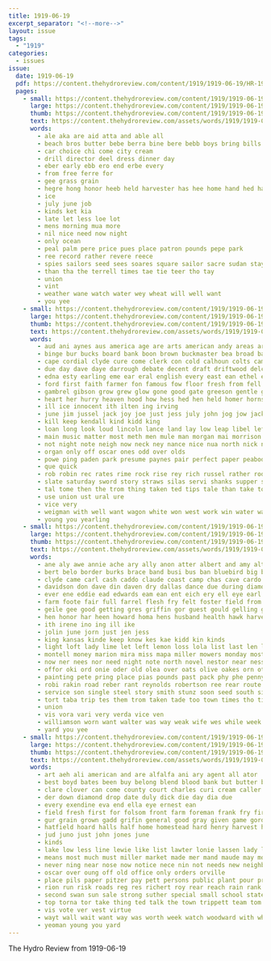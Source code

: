 ```yaml
---
title: 1919-06-19
excerpt_separator: "<!--more-->"
layout: issue
tags:
  - "1919"
categories:
  - issues
issue:
  date: 1919-06-19
  pdf: https://content.thehydroreview.com/content/1919/1919-06-19/HR-1919-06-19.pdf
  pages:
    - small: https://content.thehydroreview.com/content/1919/1919-06-19/small/HR-1919-06-19-01.jpg
      large: https://content.thehydroreview.com/content/1919/1919-06-19/large/HR-1919-06-19-01.jpg
      thumb: https://content.thehydroreview.com/content/1919/1919-06-19/thumbnails/HR-1919-06-19-01.jpg
      text: https://content.thehydroreview.com/assets/words/1919/1919-06-19/HR-1919-06-19-01.txt
      words:
        - ale aka are aid atta and able all
        - beach bros butter bebe berra bine bere bebb boys bring bills big band better buen board bee
        - car choice chi come city cream
        - drill director deel dress dinner day
        - eber early ebb ero end erbe every
        - from free ferre for
        - gee grass grain
        - hegre hong honor heeb held harvester has hee home hand hed harvest hom hot hydro
        - ice
        - july june job
        - kinds ket kia
        - late let less loe lot
        - mens morning mua more
        - nil nice need now night
        - only ocean
        - peal palm pere price pues place patron pounds pepe park
        - ree record rather revere reece
        - spies sailors seed sees soares square sailor sacre sudan stay suits sprang soll supply shirts see sale
        - than tha the terrell times tae tie teer tho tay
        - union
        - vint
        - weather wane watch water wey wheat will well want
        - you yee
    - small: https://content.thehydroreview.com/content/1919/1919-06-19/small/HR-1919-06-19-02.jpg
      large: https://content.thehydroreview.com/content/1919/1919-06-19/large/HR-1919-06-19-02.jpg
      thumb: https://content.thehydroreview.com/content/1919/1919-06-19/thumbnails/HR-1919-06-19-02.jpg
      text: https://content.thehydroreview.com/assets/words/1919/1919-06-19/HR-1919-06-19-02.txt
      words:
        - aud ani aynes aus america age are arts american andy areas arizona all ator able agent aaron aun autumn and
        - binge bur bucks board bank boon brown buckmaster bea broad back business black buck bacheller bro begin burkhalter but bring baynes bunch been began both bis bart buyer big beech ben buy bay bue brain bent bare bread buggy barber baptist breeding best boat
        - cape cordial clyde cure come clerk con cold calhoun colts came churches ching colt colli cal coll church county candies corn caddo compass collier character char cove can care clay
        - due day dave daye darrough debate decent draft driftwood delco deer door dim down donnie days dings deal deross daughter ditmore den deep done dam dark dinner davis duck dali dunithan della divine doe dot drinks
        - edna esty earling eme ear eral english every east ean ethel ewer enter eben emma else edge ever enid
        - ford first faith farmer fon famous fow floor fresh from fell farm friday fed far fey front fields fend for forget few forest fuel fee felt fair found fam folk fore fin
        - gambrel gibson grow grew glow gone good gate greeson gentle glad greeley glen gibbs gosh gum general gen goss georgie guess guide going gulde gay gar
        - heart her hurry heaven hood how hess hed hen held homer horns hair har horse harry had high hes him holt half hilton harmon hin hour head honie hydro heard haye has honor home hor hughes
        - ill ice innocent ith ilten ing irving
        - june jim jussel jack joy joe just jess july john jog jow jacks jank
        - kill keep kendall kind kidd king
        - loan long look loud lincoln lance land lay low leap libel left lorence learn lot laundry lorene loose lead lords lee las lights lone light line laws little life last lynn like
        - main music matter most meth men mule man morgan mai morrison money mules marlar much means mal many manners maples mont mares mine moc mess miss mare may miles made market myrick morning miller macias moore mate
        - not night note neigh now neck ney nance nice nua north nick nan never nose ness noon near
        - organ only off oscar ones odd over olds
        - powe ping paden park presume paynes pair perfect paper peabody potters power people place peace pounds purchase phe pack pastor pleasant past pedigo per plant pall pleasure poor pie
        - que quick
        - rob robin rec rates rime rock rise rey rich russel rather rode ramsey rogers river reining relation ridge render roy roads road ridenour register rose record rate
        - slate saturday sword story straws silas servi shanks supper sturgill shall shoot south send struck sparks spencer slow stockton streets saving seen strange sanders surface save sand sat senator surprise steffen shown street saw swamp sister sunday son subject said strength sire sen standard session shores spring ser suit stand say six stivers selling shoulders stands sullen straight sell special service school silence southern simmons shore still short speak soon summit sun sud show sow strong smile strean star seem such swam state silver
        - tal tome then the trom thing taken ted tips tale than take tong them tarn tiny thomas tse tum tho tow thrush try too times tom trippett texas turn train
        - use union ust ural ure
        - vice very
        - weigman with well want wagon white won west work win water washington woods wood wiater wright world went worlds wheat whittier way words willard whitman while wil works wee winter wonder worth wheatland write winning working wife week will why was word welfare
        - young you yearling
    - small: https://content.thehydroreview.com/content/1919/1919-06-19/small/HR-1919-06-19-03.jpg
      large: https://content.thehydroreview.com/content/1919/1919-06-19/large/HR-1919-06-19-03.jpg
      thumb: https://content.thehydroreview.com/content/1919/1919-06-19/thumbnails/HR-1919-06-19-03.jpg
      text: https://content.thehydroreview.com/assets/words/1919/1919-06-19/HR-1919-06-19-03.txt
      words:
        - ane aly awe annie ache ary ally anon atter albert and amy alt aid are ann aud able all alloy ake arp ada
        - bert belo border burks brace band busi bus ban bluebird big blackwell bel bulls botte bin back bottles butler buy bas barn bee beach board been baby bunch bill best brown business batter but blakes bolter bora bins
        - clyde came carl cash caddo claude coast camp chas cave cardo calle city council call cam can canes cee case cooney crew
        - davidson don dave din daven dry dallas dance due during diamond doctor degree done dom day dip
        - ever ene eddie ead edwards eam ean ent eich ery ell eye earl elk east edgar edmond end eid
        - farm foote fair full farrel flesh fry felt foster field from for ferry first fos fone friends friday found fran florida finch
        - geile gee good getting gres griffin gor guest gould gelling gray going geary gac grain glidewell gad gordon
        - hen honor har heen howard homa hens husband health hawk harvest home herbert hint has howie henke house hout him hor hydro handle how hey her hool
        - ith irene ino ing ill ike
        - jolin june jorn just jen jess
        - king kansas kinde keep know kes kae kidd kin kinds
        - light loft lady lime let left lemon loss lola list last len little lin line
        - montell money marion mira miss mapa miller mowers monday most maggie mica milo maas made may market maney mis must miners mill mee milam martin morning much moa
        - now ner nees nor need night note north novel nestor near ness nel new
        - offor oki ord onie oder old olea over oats olive oakes orn otte ore oaks
        - painting pete pring place pias pounds past pack phy phe penny porch poor punch present poh paper powders prough palo pany princess pie people pitzer
        - robi rakin road reber rant reynolds robertson ree rear route rates rinearson rat room rave ready rowan roy roe reno
        - service son single steel story smith stunz soon seed south six sha sood sudan sleep surgeon saturday share small span sou spain subject special schreck shed selling sean soe see saving sin safo saya sick saw sunday screen sade save supply somo second sisler still short sun shaw suh store sale strength she sele swan
        - tort taba trip tes them trom taken tade too town times tho tim tur tie tickle toe tee telep tine try trial take then ton table tome the
        - union
        - vis vora vari very verda vice ven
        - williamson worn want walter was way weak wife wes while week with watley westley wig went worth well wall will wheat wenke wort west work
        - yard you yee
    - small: https://content.thehydroreview.com/content/1919/1919-06-19/small/HR-1919-06-19-04.jpg
      large: https://content.thehydroreview.com/content/1919/1919-06-19/large/HR-1919-06-19-04.jpg
      thumb: https://content.thehydroreview.com/content/1919/1919-06-19/thumbnails/HR-1919-06-19-04.jpg
      text: https://content.thehydroreview.com/assets/words/1919/1919-06-19/HR-1919-06-19-04.txt
      words:
        - art aeh ali american and are alfalfa ani ary agent all ator
        - best boyd bates been buy belong blend blood bank but butter bundy bill bonds big bottom boy bradley born bend boys brings ball
        - clare clover can come county court charles curi cream caller creek chance colony chesterfield cure company calis clyde ceo city cox cake cant crain chas clay corn
        - der down diamond drop date duly dick die day dia due
        - every exendine eva end ella eye ernest ean
        - field fresh first for folsom front farm foreman frank fry fire favor folson folks flora fil fred from
        - gur grain grown gadd grifin general good gray given game gordon getting glad grass gay
        - hatfield hoard halls half home homestead hard henry harvest har house henke heres hileman held hand hydro
        - jud juno just john jones june
        - kinds
        - lake low less line lewie like list lawter lonie lassen lady len lowe laws light lemon live lakes last ling
        - means most much must miller market made mer mand maude may monday mond matter miss mules meats marion many
        - never ning near nose now notice nece nin not needs new neighbor nations nen night north need
        - oscar over oung off old office only orders orville
        - place pils paper pitzer pay pett persons public plant pour price power poage patient perfect piece pere pieper pound pers pump pure prime palmer par pie primrose present pares
        - rion run risk roads reg res richert roy rear reach rain rank rates
        - second swan sun sale strong suther special small school state still say springs sick said seal see such supper stuff skill seed set seeds sum snyder styles smooth saturday son store save shall send sudan sho seat sweet spain sell smoke sunday score smally
        - top torna tor take thing ted talk the town trippett team tom times tell taken than
        - vis vote ver vest virtue
        - wayt wall wait want way was worth week watch woodward with white work williams word will weatherford win went well
        - yeoman young you yard
---
```


The Hydro Review from 1919-06-19

<!--more-->

